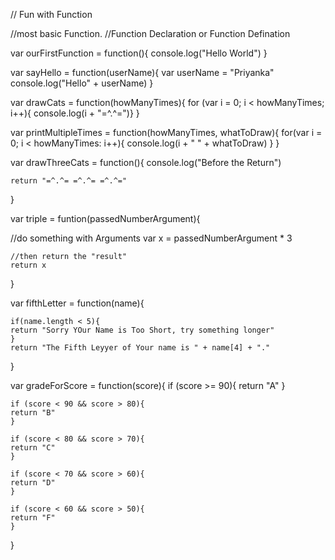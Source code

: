 // Fun with Function

//most basic Function.
//Function Declaration or Function Defination

var ourFirstFunction = function(){
	console.log("Hello World")
}

var sayHello = function(userName){
var userName = "Priyanka"
	console.log("Hello" + userName)
}

var drawCats = function(howManyTimes){
	for (var i = 0; i < howManyTimes; i++){
	console.log(i + "=^.^=")}
}

var printMultipleTimes = function(howManyTimes, whatToDraw){
	for(var i = 0; i < howManyTimes: i++){
	console.log(i + " " + whatToDraw)
	}
}

var drawThreeCats = function(){
	console.log("Before the Return")

	return "=^.^= =^.^= =^.^="

}

var triple = funtion(passedNumberArgument){

//do something with Arguments
	var x = passedNumberArgument * 3 

	//then return the "result"
	return x
}

var fifthLetter = function(name){

	if(name.length < 5){
	return "Sorry YOur Name is Too Short, try something longer"
	}
	return "The Fifth Leyyer of Your name is " + name[4] + "."
}


var gradeForScore = function(score){
	if (score >= 90){
	return "A"
	}

	if (score < 90 && score > 80){
	return "B"
	}

	if (score < 80 && score > 70){
	return "C"
	}

	if (score < 70 && score > 60){
	return "D"
	}

	if (score < 60 && score > 50){
	return "F"
	}


}
